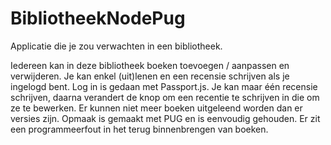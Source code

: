 # BibliotheekNodePug

Applicatie die je zou verwachten in een bibliotheek.

Iedereen kan in deze bibliotheek boeken toevoegen / aanpassen en verwijderen.
Je kan enkel (uit)lenen en een recensie schrijven als je ingelogd bent. Log in is gedaan met Passport.js. 
Je kan maar één recensie schrijven, daarna verandert de knop om een recentie te schrijven in die om ze te bewerken.
Er kunnen niet meer boeken uitgeleend worden dan er versies zijn.
Opmaak is gemaakt met PUG en is eenvoudig gehouden. Er zit een programmeerfout in het terug binnenbrengen van boeken.

